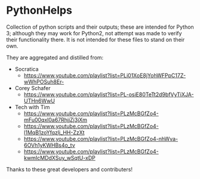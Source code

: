 # PythonHelps
Collection of python scripts and their outputs; these are intended for Python 3; although they may work for Python2, not attempt was made to verify their functionality there. It is not intended for these files to stand on their own.

They are aggregated and distilled from:
* Socratica
    * https://www.youtube.com/playlist?list=PLi01XoE8jYohWFPpC17Z-wWhPOSuh8Er-
* Corey Schafer
    * https://www.youtube.com/playlist?list=PL-osiE80TeTt2d9bfVyTiXJA-UTHn6WwU
* Tech with Tim
    * https://www.youtube.com/playlist?list=PLzMcBGfZo4-mFu00qxl0a67RhjjZj3jXm
    * https://www.youtube.com/playlist?list=PLzMcBGfZo4-l1MqB1zoYfqzlj_HH-ZzXt
    * https://www.youtube.com/playlist?list=PLzMcBGfZo4-nhWva-6OVh1yKWHBs4o_tv
    * https://www.youtube.com/playlist?list=PLzMcBGfZo4-kwmIcMDdXSuy_wSqtU-xDP

Thanks to these great developers and contributers!
